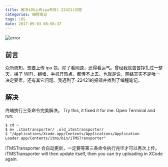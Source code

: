 ```yaml
---
title: 解决iOS上传ipa失败(-22421)问题
categories: 编程笔记
tags: iOS
date: 2017-09-03 08:58:37
---
```


![error](/images/develop/48/error.png)

## 前言

众所周知，想要上传 ipa 包，除了看网速，还得看运气。曾经我就苦苦挣扎过一整天，换了 WIFI、翻墙、手机开热点，都传不上去。也就是说，网络其实不是唯一决定要素，还有其它问题。我遇到了-22421的报错并找到了编程笔记。

<!-- more -->

## 解决

终端执行三条命令完美解决。
Try this, it fixed it for me. Open Terminal and run:

```objc
$ cd ~
$ mv .itmstransporter/ .old_itmstransporter/
$ "/Applications/Xcode.app/Contents/Applications/Application Loader.app/Contents/itms/bin/iTMSTransporter"
```

iTMSTransporter 会自动更新，一定要等第三条命令执行完毕才可以再次上传。
iTMSTransporter will then update itself, then you can try uploading in XCode again.


